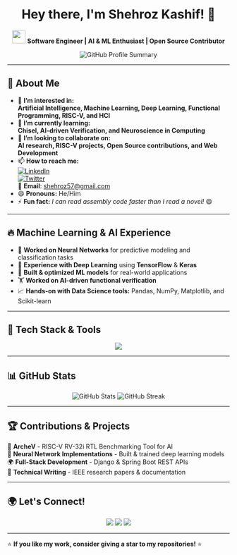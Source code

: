 <h1 align="center">Hey there, I'm Shehroz Kashif! 👋</h1>

<p align="center">
  <img src="https://media.giphy.com/media/hvRJCLFzcasrR4ia7z/giphy.gif" width="30">
  <strong> Software Engineer | AI & ML Enthusiast | Open Source Contributor </strong>  
</p>

<p align="center">
  <img src="https://github-profile-summary-cards.vercel.app/api/cards/profile-details?username=Shehrozkashif&theme=tokyonight" alt="GitHub Profile Summary"/>
</p>

---

## 🚀 About Me  
- 👀 **I’m interested in:**  
  **Artificial Intelligence, Machine Learning, Deep Learning, Functional Programming, RISC-V, and HCI**  
- 🌱 **I’m currently learning:**  
  **Chisel, AI-driven Verification, and Neuroscience in Computing**  
- 💞️ **I’m looking to collaborate on:**  
  **AI research, RISC-V projects, Open Source contributions, and Web Development**  
- 📫 **How to reach me:**  
  [![LinkedIn](https://img.shields.io/badge/LinkedIn-Shehroz%20Kashif-0077B5?style=for-the-badge&logo=linkedin)](https://www.linkedin.com/in/shehrozkashif)  
  [![Twitter](https://img.shields.io/badge/Twitter-@ShehrozKashif-1DA1F2?style=for-the-badge&logo=twitter)](https://twitter.com/ShehrozKashif)  
  📧 **Email**: shehroz57@gmail.com 
- 😄 **Pronouns:** He/Him  
- ⚡ **Fun fact:** *I can read assembly code faster than I read a novel!* 😄  

---

## 🔥 Machine Learning & AI Experience  
- 🧠 **Worked on Neural Networks** for predictive modeling and classification tasks  
- 🤖 **Experience with Deep Learning** using **TensorFlow** & **Keras**  
- 🔬 **Built & optimized ML models** for real-world applications  
- 🏋️ **Worked on AI-driven functional verification**  
- 📈 **Hands-on with Data Science tools:** Pandas, NumPy, Matplotlib, and Scikit-learn  

---

## 🔧 Tech Stack & Tools  
<p align="center">
  <img src="https://skillicons.dev/icons?i=python,scala,java,js,c,cpp,bash,html,css,linux,git,github,postgres,sqlite,django,spring,tensorflow,keras,flask,vscode,neovim,verilog" />
</p>

---

## 📊 GitHub Stats  
<p align="center">
  <img src="https://github-readme-stats.vercel.app/api?username=Shehrozkashif&show_icons=true&theme=tokyonight" alt="GitHub Stats"/>
  <img src="https://github-readme-streak-stats.herokuapp.com/?user=Shehrozkashif&theme=tokyonight" alt="GitHub Streak"/>
</p>

---

## 🏆 Contributions & Projects  
🚀 **ArcheV** - RISC-V RV-32i RTL Benchmarking Tool for AI  
🧠 **Neural Network Implementations** - Built & trained deep learning models  
🌍 **Full-Stack Development** - Django & Spring Boot REST APIs  
📖 **Technical Writing** - IEEE research papers & documentation  

---

## 🌍 Let's Connect!  
<p align="center">
  <a href="https://github.com/Shehrozkashif"><img src="https://img.shields.io/badge/GitHub-Shehrozkashif-181717?style=for-the-badge&logo=github"></a>
  <a href="https://www.linkedin.com/in/shehrozkashif"><img src="https://img.shields.io/badge/LinkedIn-Shehroz%20Kashif-0077B5?style=for-the-badge&logo=linkedin"></a>
  <a href="https://twitter.com/ShehrozKashif"><img src="https://img.shields.io/badge/Twitter-@ShehrozKashif-1DA1F2?style=for-the-badge&logo=twitter"></a>
</p>

---

⭐ **If you like my work, consider giving a star to my repositories!** ⭐  
